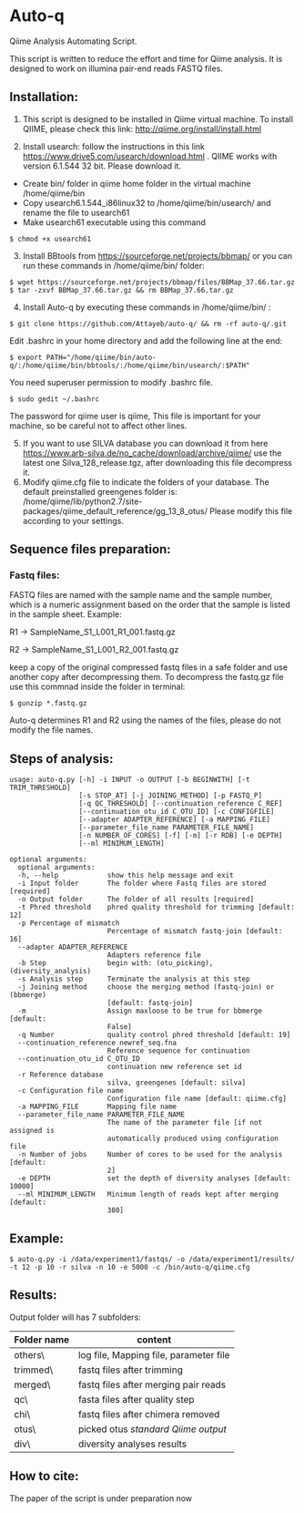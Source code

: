 # Auto-q
Qiime Analysis Automating Script.

This script is written to reduce the effort and time for Qiime analysis.
It is designed to work on illumina pair-end reads FASTQ files.

## Installation:
1. This script is designed to be installed in Qiime virtual machine. To install QIIME, please check this link: <http://qiime.org/install/install.html>

2. Install usearch: follow the instructions in this link  <https://www.drive5.com/usearch/download.html> . QIIME works with version 6.1.544 32 bit. Please download it. 

* Create bin/ folder in qiime home folder in the virtual machine /home/qiime/bin
* Copy usearch6.1.544_i86linux32 to /home/qiime/bin/usearch/ and rename the file to usearch61
* Make usearch61 executable using this command
```
$ chmod +x usearch61
``` 

3. Install BBtools from <https://sourceforge.net/projects/bbmap/> or you can run these commands in /home/qiime/bin/ folder: 

```buildoutcfg
$ wget https://sourceforge.net/projects/bbmap/files/BBMap_37.66.tar.gz
$ tar -zxvf BBMap_37.66.tar.gz && rm BBMap_37.66.tar.gz

```

4. Install Auto-q by executing these commands in /home/qiime/bin/ :
```buildoutcfg
$ git clone https://github.com/Attayeb/auto-q/ && rm -rf auto-q/.git 
```
Edit .bashrc in your home directory and add the following line at the end:
```buildoutcfg
$ export PATH="/home/qiime/bin/auto-q/:/home/qiime/bin/bbtools/:/home/qiime/bin/usearch/:$PATH"
```
You need superuser permission to modify .bashrc file.
```buildoutcfg
$ sudo gedit ~/.bashrc
``` 
The password for qiime user is qiime, 
This file is important for your machine, so be careful not to affect other lines.

5. If you want to use SILVA database you can download it from here <https://www.arb-silva.de/no_cache/download/archive/qiime/> use the latest one Silva_128_release.tgz, after downloading this file decompress it.
6. Modify qiime.cfg file to indicate the folders of your database. The default preinstalled greengenes folder is: /home/qiime/lib/python2.7/site-packages/qiime_default_reference/gg_13_8_otus/
 Please modify this file according to your settings.

## Sequence files preparation:
### Fastq files: 
FASTQ files are named with the sample name and the sample number, which is a numeric assignment based on the order that the sample is listed in the sample sheet. Example:
                     
R1 &rarr;  SampleName_S1_L001_R1_001.fastq.gz 

R2 &rarr;  SampleName_S1_L001_R2_001.fastq.gz

keep a copy of the original compressed fastq files in a safe folder and use another copy after 
decompressing them. To decompress the fastq.gz file use this commnad inside the folder in terminal:
```
$ gunzip *.fastq.gz
``` 
Auto-q determines R1 and R2 using the names of the files, please do not modify the file names.

## Steps of analysis:


```
usage: auto-q.py [-h] -i INPUT -o OUTPUT [-b BEGINWITH] [-t TRIM_THRESHOLD]
                 [-s STOP_AT] [-j JOINING_METHOD] [-p FASTQ_P]
                 [-q QC_THRESHOLD] [--continuation_reference C_REF]
                 [--continuation_otu_id C_OTU_ID] [-c CONFIGFILE]
                 [--adapter ADAPTER_REFERENCE] [-a MAPPING_FILE]
                 [--parameter_file_name PARAMETER_FILE_NAME]
                 [-n NUMBER_OF_CORES] [-f] [-m] [-r RDB] [-e DEPTH]
                 [--ml MINIMUM_LENGTH]

```


```
optional arguments:
  optional arguments:
  -h, --help            show this help message and exit
  -i Input folder       The folder where Fastq files are stored [required]
  -o Output folder      The folder of all results [required]
  -t Phred threshold    phred quality threshold for trimming [default: 12]
  -p Percentage of mismatch
                        Percentage of mismatch fastq-join [default: 16]
  --adapter ADAPTER_REFERENCE
                        Adapters reference file
  -b Step               begin with: (otu_picking), (diversity_analysis)
  -s Analysis step      Terminate the analysis at this step
  -j Joining method     choose the merging method (fastq-join) or (bbmerge)
                        [default: fastq-join]
  -m                    Assign maxloose to be true for bbmerge [default:
                        False]
  -q Number             quality control phred threshold [default: 19]
  --continuation_reference newref_seq.fna
                        Reference sequence for continuation
  --continuation_otu_id C_OTU_ID
                        continuation new reference set id
  -r Reference database
                        silva, greengenes [default: silva]
  -c Configuration file name
                        Configuration file name [default: qiime.cfg]
  -a MAPPING_FILE       Mapping file name
  --parameter_file_name PARAMETER_FILE_NAME
                        The name of the parameter file [if not assigned is
                        automatically produced using configuration file
  -n Number of jobs     Number of cores to be used for the analysis [default:
                        2]
  -e DEPTH              set the depth of diversity analyses [default: 10000]
  --ml MINIMUM_LENGTH   Minimum length of reads kept after merging [default:
                        380]

```

## Example:
```
$ auto-q.py -i /data/experiment1/fastqs/ -o /data/experiment1/results/ -t 12 -p 10 -r silva -n 10 -e 5000 -c /bin/auto-q/qiime.cfg 
```

## Results:
Output folder will has 7 subfolders:

| Folder name | content                                   |
|-------------|-------------------------------------------|
| others\     | log file, Mapping file, parameter file    |
| trimmed\    | fastq files after trimming                |
| merged\     | fastq files after merging pair reads      |
| qc\         | fasta files after quality step            | 
| chi\        | fastq files after chimera removed         | 
| otus\       | picked otus *standard Qiime output*       |
| div\        | diversity analyses results                |

## How to cite:
The paper of the script is under preparation now
